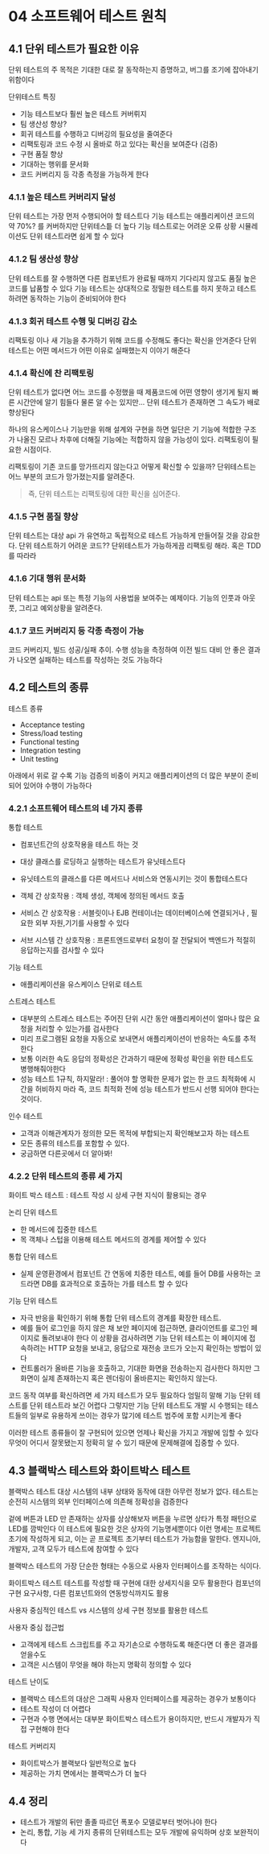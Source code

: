 # 04 소프트웨어 테스트 원칙

## 4.1 단위 테스트가 필요한 이유

단위 테스트의 주 목적은 기대한 대로 잘 동작하는지 증명하고, 버그를 조기에 잡아내기 위함이다

단위테스트 특징
- 기능 테스트보다 훨씬 높은 테스트 커버뤼지
- 팀 생산성 향상?
- 회귀 테스트를 수행하고 디버깅의 필요성을 줄여준다
- 리팩토링과 코드 수정 시 올바로 하고 있다는 확신을 보여준다 (검증)
- 구현 품질 향상
- 기대하는 행위를 문서화
- 코드 커버리지 등 각종 측정을 가능하게 한다

### 4.1.1 높은 테스트 커버리지 달성

단위 테스트는 가장 먼저 수행되어야 할 테스트다
기능 테스트는 애플리케이션 코드의 약 70%? 를 커버하지만 단위테스틑 더 높다
기능 테스트로는 어려운 오류 상황 시뮬레이션도 단위 테스트라면 쉽게 할 수 있다

### 4.1.2 팀 생산성 향상

단위 테스트를 잘 수행하면 다른 컴포넌트가 완료될 때까지 기다리지 않고도 품질 높은 코드를 납품할 수 있다
기능 테스트는 상대적으로 정밀한 테스트를 하지 못하고 테스트 하려면 동작하는 기능이 준비되어야 한다


### 4.1.3 회귀 테스트 수행 및 디버깅 감소

리팩토링 이나 새 기능을 추가하기 위해 코드를 수정해도 좋다는 확신을 안겨준다
단위 테스트는 어떤 메서드가 어떤 이유로 실패했는지 이야기 해준다

### 4.1.4 확신에 찬 리팩토링

단위 테스트가 없다면 어느 코드를 수정했을 때 제품코드에 어떤 영향이 생기게 될지 빠른 시간안에 알기 힘들다
물론 알 수는 있지만... 단위 테스트가 존재하면 그 속도가 배로 향상된다

하나의 유스케이스나 기능만을 위해 설계와 구현을 하면 일단은 기 기능에 적합한 구조가 나올진 모르나
차후에 더해질 기능에는 적합하지 않을 가능성이 있다. 리팩토링이 필요한 시점이다.

리팩토링이 기존 코드를 망가뜨리지 않는다고 어떻게 확신할 수 있을까?
단위테스트는 어느 부분의 코드가 망가졌는지를 알려준다.

> 즉, 단위 테스트는 리팩토링에 대한 확신을 심어준다.

### 4.1.5 구현 품질 향상

단위 테스트는 대상 api 가 유연하고 독립적으로 테스트 가능하게 만들어질 것을 강요한다.
단위 테스트하기 어려운 코드?? 단위테스트가 가능하게끔 리팩토링 해라. 혹은 TDD 를 따라라

### 4.1.6 기대 행위 문서화

단위 테스트는 api 또는 특정 기능의 사용법을 보여주는 예제이다.
기능의 인풋과 아웃풋, 그리고 예외상황을 알려준다.

### 4.1.7 코드 커버리지 등 각종 측정이 가능

코드 커버리지, 빌드 성공/실패 추이.
수행 성능을 측정하여 이전 빌드 대비 안 좋은 결과가 나오면 실패하는 테스트를 작성하는 것도 가능하다


## 4.2 테스트의 종류

테스트 종류
- Acceptance testing
- Stress/load testing
- Functional testing
- Integration testing
- Unit testing

아래에서 위로 갈 수록 기능 검증의 비중이 커지고 애플리케이션의 더 많은 부분이 준비되어 있어야 수행이 가능하다

### 4.2.1 소프트웨어 테스트의 네 가지 종류

통합 테스트
- 컴포넌트간의 상호작용을 테스트 하는 것
- 대상 클래스를 로딩하고 실행하는 테스트가 유닛테스트다
- 유닛테스트의 클래스를 다른 메서드나 서비스와 연동시키는 것이 통합테스트다

- 객체 간 상호작용 : 객체 생성, 객체에 정의된 메서드 호출
- 서비스 간 상호작용 : 서블릿이나 EJB 컨테이너는 데이터베이스에 연결되거나 , 필요한 외부 자원,기기를 사용할 수 있다
- 서브 시스템 간 상호작용 : 프론트엔드로부터 요청이 잘 전달되어 백엔드가 적절히 응답하는지를 검사할 수 있다

기능 테스트
- 애플리케이션을 유스케이스 단위로 테스트

스트레스 테스트
- 대부분의 스트레스 테스트는 주어진 단위 시간 동안 애플리케이션이 얼마나 많은 요청을 처리할 수 있는가를 검사한다
- 미리 프로그램된 요청을 자동으로 보내면서 애플리케이션이 반응하는 속도를 추적한다
- 보통 이러한 속도 응답의 정확성은 간과하기 때문에 정확성 확인을 위한 테스트도 병행해줘야한다
- 성능 테스트 1규칙, 하지말라! : 풀어야 할 명확한 문제가 없는 한 코드 최적화에 시간을 허비하지 마라
  즉, 코드 최적화 전에 성능 테스트가 반드시 선행 되어야 한다는 것이다.

인수 테스트
- 고객과 이해관계자가 정의한 모든 목적에 부합되는지 확인해보고자 하는 테스트
- 모든 종류의 테스트를 포함할 수 있다.
- 궁금하면 다른곳에서 더 알아봐!


### 4.2.2 단위 테스트의 종류 세 가지

화이트 박스 테스트 : 테스트 작성 시 상세 구현 지식이 활용되는 경우

논리 단위 테스트
- 한 메서드에 집중한 테스트
- 목 객체나 스텁을 이용해 테스트 메서드의 경계를 제어할 수 있다

통합 단위 테스트
- 실제 운영환경에서 컴포넌트 간 연동에 치중한 테스트, 예를 들어 DB를 사용하는 코드라면 DB를 효과적으로 호출하는 가를 테스트 할 수 있다

기능 단위 테스트
- 자극 반응을 확인하기 위해 통합 단위 테스트의 경계를 확장한 테스트.
- 예를 들어 로그인을 하지 않은 채 보안 페이지에 접근하면, 클라이언트를 로그인 페이지로 돌려보내야 한다
  이 상황을 검사하려면 기능 단위 테스트는 이 페이지에 접속하려는 HTTP 요청을 보내고, 응답으로
  재전송 코드가 오는지 확인하는 방법이 있다
- 컨트롤러가 올바른 기능을 호출하고, 기대한 화면을 전송하는지 검사한다
  하지만 그 화면이 실제 존재하는지 혹은 렌더링이 올바른지는 확인하지 않는다.

코드 동작 여부를 확신하려면 세 가지 테스트가 모두 필요하다
엄밀히 말해 기능 단위 테스트를 단위 테스트라 보긴 어렵다
그렇지만 기능 단위 테스트도 개발 시 수행되는 테스트들의 일부로 유용하게 쓰이는 경우가 많기에 테스트 범주에 포함 시키는게 좋다


이러한 테스트 종류들이 잘 구현되어 있으면 언제나 확신을 가지고 개발에 임할 수 있다
무엇이 어디서 잘못됐는지 정확히 알 수 있기 때문에 문제해결에 집중할 수 있다.


## 4.3 블랙박스 테스트와 화이트박스 테스트

블랙박스 테스트
대상 시스템의 내부 상태와 동작에 대한 아무런 정보가 없다.
테스트는 순전히 시스템의 외부 인터페이스에 의존해 정확성을 검증한다

겉에 버튼과 LED 만 존재하는 상자를 상상해보자
버튼을 누르면 상타가 특정 패턴으로 LED를 깜박인다
이 테스트에 필요한 것은 상자의 기능명세뿐이다
이런 명세는 프로젝트 초기에 작성하게 되고, 이는 곧 프로젝트 초기부터 테스트가 가능함을 말한다.
엔지니아, 개발자, 고객 모두가 테스트에 참여할 수 있다


블랙박스 테스트의 가장 단순한 형태는 수동으로 사용자 인터페이스를 조작하는 식이다.


화이트박스 테스트
테스트를 작성할 때 구현에 대한 상세지식을 모두 활용한다
컴포넌의 구현 요구사항, 다른 컴포넌트와의 연동방식까지도 활용

사용자 중심적인 테스트 vs 시스템의 상세 구현 정보를 활용한 테스트

사용자 중심 접근법
- 고객에게 테스트 스크립트를 주고 자기손으로 수행하도록 해준다면 더 좋은 결과를 얻을수도
- 고객은 시스템이 무엇을 해야 하는지 명확히 정의할 수 있다

테스트 난이도
- 블랙박스 테스트의 대상은 그래픽 사용자 인터페이스를 제공하는 경우가 보통이다
- 테스트 작성이 더 어렵다
- 구현과 수행 면에서는 대부분 화이트박스 테스트가 용이하지만, 반드시 개발자가 직접 구현해야 한다

테스트 커버리지
- 화이트박스가 블랙보다 일반적으로 높다
- 제공하는 가치 면에서는 블랙박스가 더 높다

## 4.4 정리

- 테스트가 개발의 뒤만 졸졸 따르던 폭포수 모델로부터 벗어나야 한다
- 논리, 통합, 기능 세 가지 종류의 단위테스트는 모두 개발에 유익하며 상호 보완적이다

